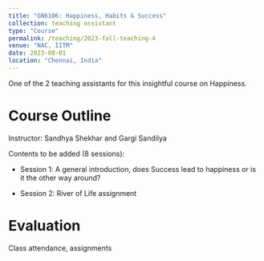 ```yaml
---
title: "GN6106: Happiness, Habits & Success"
collection: teaching assistant
type: "Course"
permalink: /teaching/2023-fall-teaching-4
venue: "NAC, IITM"
date: 2023-08-01
location: "Chennai, India"
---
```


One of the 2 teaching assistants for this insightful course on Happiness.

Course Outline
======
Instructor: Sandhya Shekhar and Gargi Sandilya

Contents to be added (8 sessions):
- Session 1: A general introduction, does Success lead to happiness or is it the other way around?

- Session 2: River of Life assignment

Evaluation 
======
Class attendance, assignments 
  



